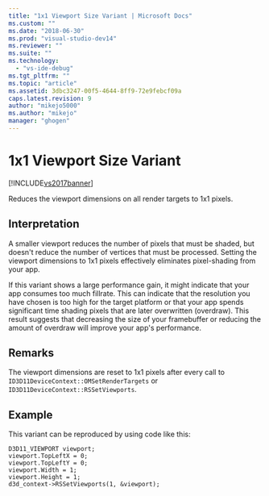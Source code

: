 ```yaml
---
title: "1x1 Viewport Size Variant | Microsoft Docs"
ms.custom: ""
ms.date: "2018-06-30"
ms.prod: "visual-studio-dev14"
ms.reviewer: ""
ms.suite: ""
ms.technology: 
  - "vs-ide-debug"
ms.tgt_pltfrm: ""
ms.topic: "article"
ms.assetid: 3dbc3247-00f5-4644-8ff9-72e9febcf09a
caps.latest.revision: 9
author: "mikejo5000"
ms.author: "mikejo"
manager: "ghogen"
---
```

# 1x1 Viewport Size Variant
[!INCLUDE[vs2017banner](../includes/vs2017banner.md)]

Reduces the viewport dimensions on all render targets to 1x1 pixels.  
  
## Interpretation  
 A smaller viewport reduces the number of pixels that must be shaded, but doesn't reduce the number of vertices that must be processed. Setting the viewport dimensions to 1x1 pixels effectively eliminates pixel-shading from your app.  
  
 If this variant shows a large performance gain, it might indicate that your app consumes too much fillrate. This can indicate that the resolution you have chosen is too high for the target platform or that your app spends significant time shading pixels that are later overwritten (overdraw). This result suggests that decreasing the size of your framebuffer or reducing the amount of overdraw will improve your app's performance.  
  
## Remarks  
 The viewport dimensions are reset to 1x1 pixels after every call to `ID3D11DeviceContext::OMSetRenderTargets` or `ID3D11DeviceContext::RSSetViewports`.  
  
## Example  
 This variant can be reproduced by using code like this:  
  
```  
D3D11_VIEWPORT viewport;  
viewport.TopLeftX = 0;  
viewport.TopLeftY = 0;  
viewport.Width = 1;  
viewport.Height = 1;  
d3d_context->RSSetViewports(1, &viewport);  
```



